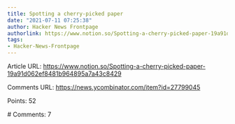 ```yaml
---
title: Spotting a cherry-picked paper
date: "2021-07-11 07:25:38"
author: Hacker News Frontpage
authorlink: https://www.notion.so/Spotting-a-cherry-picked-paper-19a91d062ef8481b964895a7a43c8429
tags:
- Hacker-News-Frontpage
---
```


<p>Article URL: <a href="https://www.notion.so/Spotting-a-cherry-picked-paper-19a91d062ef8481b964895a7a43c8429">https://www.notion.so/Spotting-a-cherry-picked-paper-19a91d062ef8481b964895a7a43c8429</a></p>
<p>Comments URL: <a href="https://news.ycombinator.com/item?id=27799045">https://news.ycombinator.com/item?id=27799045</a></p>
<p>Points: 52</p>
<p># Comments: 7</p>
